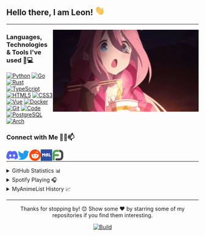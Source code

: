 ## Hello there, I am Leon! <img alt="Wave" height="25px" src="https://raw.githubusercontent.com/IchBinLeoon/IchBinLeoon/main/assets/wave.gif">

---

<img align="right" alt="Nadeshiko" title="<3" height="215px" src="assets/nadeshiko.gif">

### Languages, Technologies & Tools I've used 🚀💻

[![Python](https://img.shields.io/static/v1?style=for-the-badge&logo=Python&logoColor=FFFFFF&message=Python&color=3776AB&label=)](https://www.python.org/)
[![Go](https://img.shields.io/static/v1?style=for-the-badge&logo=Go&logoColor=FFFFFF&message=Go&color=00ADD8&label=)](https://golang.org/)
[![Rust](https://img.shields.io/static/v1?style=for-the-badge&logo=Rust&logoColor=FFFFFF&message=Rust&color=F46623&label=)](https://www.rust-lang.org/)
[![TypeScript](https://img.shields.io/static/v1?style=for-the-badge&logo=TypeScript&logoColor=FFFFFF&message=TypeScript&color=3178C6&label=)](https://www.typescriptlang.org/)
[![HTML5](https://img.shields.io/static/v1?style=for-the-badge&logo=HTML5&logoColor=FFFFFF&message=HTML5&color=E34F26&label=)](https://html.spec.whatwg.org/multipage/)
[![CSS3](https://img.shields.io/static/v1?style=for-the-badge&logo=CSS3&logoColor=FFFFFF&message=CSS3&color=1572B6&label=)](https://www.w3.org/Style/CSS/)
[![Vue](https://img.shields.io/static/v1?style=for-the-badge&logo=Vue.js&logoColor=FFFFFF&message=Vue&color=4FC08D&label=)](https://vuejs.org/)
[![Docker](https://img.shields.io/static/v1?style=for-the-badge&logo=Docker&logoColor=FFFFFF&message=Docker&color=2496ED&label=)](https://www.docker.com/)
[![Git](https://img.shields.io/static/v1?style=for-the-badge&logo=Git&message=Git&logoColor=FFFFFF&color=F05032&label=)](https://git-scm.com/)
[![Code](https://img.shields.io/static/v1?style=for-the-badge&logo=Visual+Studio+Code&logoColor=FFFFFF&message=Code&color=007ACC&label=)](https://code.visualstudio.com/)
[![PostgreSQL](https://img.shields.io/static/v1?style=for-the-badge&logo=PostgreSQL&logoColor=FFFFFF&message=PostgreSQL&color=336791&label=)](https://www.postgresql.org/)
[![Arch](https://img.shields.io/static/v1?style=for-the-badge&logo=Arch+Linux&logoColor=FFFFFF&message=Arch&nbsp;Linux&color=1793D1&label=)](https://archlinux.org/)

### Connect with Me 🤝🏻📫

<p>
  <a href="https://discordapp.com/users/223871059068321793">
    <img align="left" alt="Discord" title="Discord" width="30px" src="assets/discord.png">
  </a>
  <a href="https://twitter.com/IchBinLeoon">
    <img align="left" alt="Twitter" title="Twitter" width="30px" src="assets/twitter.png">
  </a>
  <a href="https://www.reddit.com/user/IchBinLeoon">
    <img align="left" alt="Reddit" title="Reddit" width="30px" src="assets/reddit.png">
  </a>
  <a href="https://myanimelist.net/profile/IchBinLeoon">
    <img align="left" alt="MyAnimeList" title="MyAnimeList" width="30px" src="assets/myanimelist.png">
  </a>
  <a href="https://myfigurecollection.net/profile/IchBinLeoon">
    <img align="left" alt="MyFigureCollection" title="MyFigureCollection" width="30px" src="assets/myfigurecollection.png">
  </a>
</p>
<br>

---

<details close>
<summary>GitHub Statistics 📊</summary>
<br>
<p>
  <a href="https://github.com/IchBinLeoon" width="100%">
    <img alt="GitHub Stats" height="165px" src="https://github-readme-stats-ichbinleoon.vercel.app/api?username=IchBinLeoon&count_private=true&show_icons=true&theme=dark&hide_border=true&hide_title=true&include_all_commits=true">
    <img alt="Top Langs" height="165px" src="https://github-readme-stats-ichbinleoon.vercel.app/api/top-langs?username=IchBinLeoon&langs_count=10&layout=compact&hide_border=true&theme=dark">
  </a>
</p>
</details>

<details close>
<summary>Spotify Playing 🎧</summary>
<br>
<p>
  <a href="https://open.spotify.com/user/v7ttuai8eqcoqdseoztwk31os">
    <img alt="Spotify" height="200px" src="https://spotify-readme-ichbinleoon.vercel.app/api/spotify">
  </a>
</p>
</details>

<details close>
<summary>MyAnimeList History 📈</summary>
<!-- MyAnimeList Activity Start -->

- [Dr. Stone: New World](https://myanimelist.net/anime.php?id=48549) ep. 8

- [Kono Subarashii Sekai ni Bakuen wo!](https://myanimelist.net/anime.php?id=51958) ep. 8

- [Kono Subarashii Sekai ni Bakuen wo!](https://myanimelist.net/anime.php?id=51958) ep. 7

- [Kono Subarashii Sekai ni Bakuen wo!](https://myanimelist.net/anime.php?id=51958) ep. 6

- [Kono Subarashii Sekai ni Bakuen wo!](https://myanimelist.net/anime.php?id=51958) ep. 5

- [Kono Subarashii Sekai ni Bakuen wo!](https://myanimelist.net/anime.php?id=51958) ep. 4

- [Kono Subarashii Sekai ni Bakuen wo!](https://myanimelist.net/anime.php?id=51958) ep. 3

- [Kono Subarashii Sekai ni Bakuen wo!](https://myanimelist.net/anime.php?id=51958) ep. 2

- [Kono Subarashii Sekai ni Bakuen wo!](https://myanimelist.net/anime.php?id=51958) ep. 1

- [Kuma Kuma Kuma Bear Punch!](https://myanimelist.net/anime.php?id=45486) ep. 8

- [Kuma Kuma Kuma Bear Punch!](https://myanimelist.net/anime.php?id=45486) ep. 7

- [Kuma Kuma Kuma Bear Punch!](https://myanimelist.net/anime.php?id=45486) ep. 6

- [Dr. Stone: New World](https://myanimelist.net/anime.php?id=48549) ep. 7

- [Dr. Stone: New World](https://myanimelist.net/anime.php?id=48549) ep. 6

- [Kimetsu no Yaiba: Katanakaji no Sato-hen](https://myanimelist.net/anime.php?id=51019) ep. 5

<!-- MyAnimeList Activity End -->
</details>

---

<p align="center">Thanks for stopping by! 😊 Show some ❤️ by starring some of my repositories if you find them interesting.</p>
<p align="center">
  <a href="https://github.com/IchBinLeoon/IchBinLeoon/actions">
    <img alt="Build" src="https://img.shields.io/github/actions/workflow/status/IchBinLeoon/IchBinLeoon/update.yml?branch=main&style=flat-square">
  </a>
</p>
